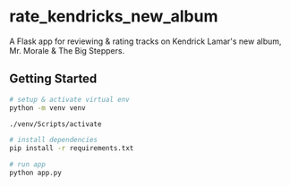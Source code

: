 # rate_kendricks_new_album

A Flask app for reviewing & rating tracks on Kendrick Lamar's new album, Mr. Morale & The Big Steppers.

## Getting Started

```bash
# setup & activate virtual env
python -m venv venv

./venv/Scripts/activate

# install dependencies
pip install -r requirements.txt 

# run app
python app.py
```